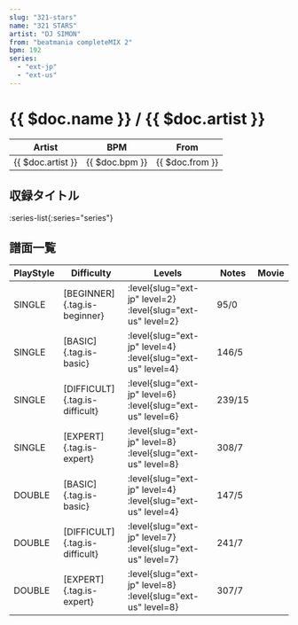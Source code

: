 ```yaml
---
slug: "321-stars"
name: "321 STARS"
artist: "DJ SIMON"
from: "beatmania completeMIX 2"
bpm: 192
series:
  - "ext-jp"
  - "ext-us"
---
```


# {{ $doc.name }} / {{ $doc.artist }}

|Artist|BPM|From|
|------|---|----|
|{{ $doc.artist }}|{{ $doc.bpm }}|{{ $doc.from }}|

## 収録タイトル

:series-list{:series="series"}

## 譜面一覧

|PlayStyle|Difficulty|Levels|Notes|Movie|
|---------|----------|------|-----|-----|
|SINGLE|[BEGINNER]{.tag.is-beginner}|:level{slug="ext-jp" level=2} :level{slug="ext-us" level=2}|95/0||
|SINGLE|[BASIC]{.tag.is-basic}|:level{slug="ext-jp" level=4} :level{slug="ext-us" level=4}|146/5||
|SINGLE|[DIFFICULT]{.tag.is-difficult}|:level{slug="ext-jp" level=6} :level{slug="ext-us" level=6}|239/15||
|SINGLE|[EXPERT]{.tag.is-expert}|:level{slug="ext-jp" level=8} :level{slug="ext-us" level=8}|308/7||
|DOUBLE|[BASIC]{.tag.is-basic}|:level{slug="ext-jp" level=4} :level{slug="ext-us" level=4}|147/5||
|DOUBLE|[DIFFICULT]{.tag.is-difficult}|:level{slug="ext-jp" level=7} :level{slug="ext-us" level=7}|241/7||
|DOUBLE|[EXPERT]{.tag.is-expert}|:level{slug="ext-jp" level=8} :level{slug="ext-us" level=8}|307/7||
